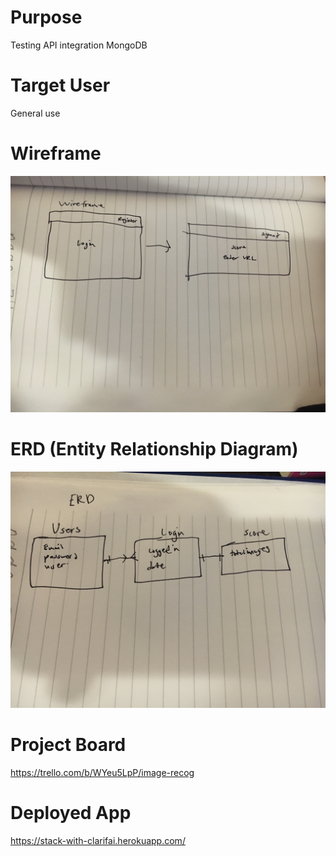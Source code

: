 # Purpose
Testing API integration MongoDB

# Target User
General use

# Wireframe
![Wireframe](./images/wireframejpg.jpg)

# ERD (Entity Relationship Diagram)
![ERD](./images/ERD.jpg)

# Project Board
https://trello.com/b/WYeu5LpP/image-recog

# Deployed App
https://stack-with-clarifai.herokuapp.com/